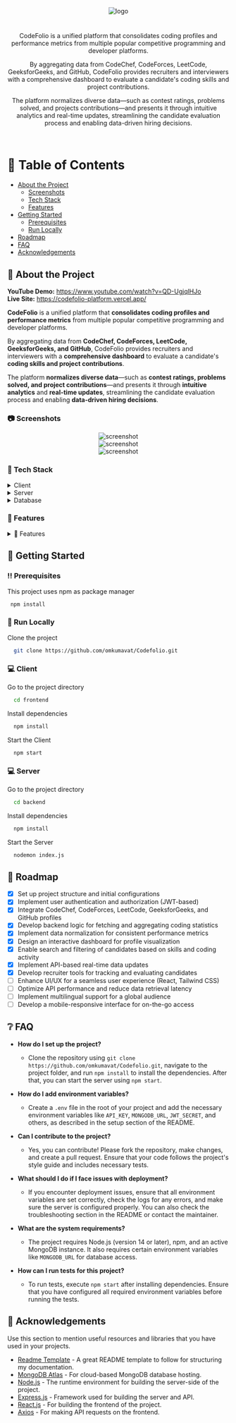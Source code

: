 <!--
Hey, thanks for using the awesome-readme-template template.  
If you have any enhancements, then fork this project and create a pull request 
or just open an issue with the label "enhancement".

Don't forget to give this project a star for additional support ;)
Maybe you can mention me or this repo in the acknowledgements too
-->
<div align="center">

  <img src="https://res.cloudinary.com/dtobcdrww/image/upload/v1740804824/Screenshot_2025-03-01_095641_he7yoo.png" alt="logo" width="auto" height="auto" />
  <h1></h1>
  <p>
CodeFolio is a unified platform that consolidates coding profiles and performance metrics from multiple popular competitive programming and developer platforms.  </p>
<p>By aggregating data from CodeChef, CodeForces, LeetCode, GeeksforGeeks, and GitHub, CodeFolio provides recruiters and interviewers with a comprehensive dashboard to evaluate a candidate's coding skills and project contributions.</p>
<p> The platform normalizes diverse data—such as contest ratings, problems solved, and projects contributions—and presents it through intuitive analytics and real-time updates, streamlining the candidate evaluation process and enabling data-driven hiring decisions.
</p>
   
</div>

<br />






<!-- Table of Contents -->
# :notebook_with_decorative_cover: Table of Contents

- [About the Project](#star2-about-the-project)
  * [Screenshots](#camera-screenshots)
  * [Tech Stack](#space_invader-tech-stack)
  * [Features](#dart-features)
- [Getting Started](#toolbox-getting-started)
  * [Prerequisites](#bangbang-prerequisites)
  * [Run Locally](#running-run-locally)
- [Roadmap](#compass-roadmap)
- [FAQ](#grey_question-faq)
- [Acknowledgements](#gem-acknowledgements)

  

<!-- About the Project -->
## :star2: About the Project

**YouTube Demo:** https://www.youtube.com/watch?v=QD-UgjqlHJo  
**Live Site:** https://codefolio-platform.vercel.app/

**CodeFolio** is a unified platform that **consolidates coding profiles and performance metrics** from multiple popular competitive programming and developer platforms.

By aggregating data from **CodeChef, CodeForces, LeetCode, GeeksforGeeks, and GitHub**, CodeFolio provides recruiters and interviewers with a **comprehensive dashboard** to evaluate a candidate's **coding skills and project contributions**.

The platform **normalizes diverse data**—such as **contest ratings, problems solved, and project contributions**—and presents it through **intuitive analytics** and **real-time updates**, streamlining the candidate evaluation process and enabling **data-driven hiring decisions**.

<!-- Screenshots -->
### :camera: Screenshots

<div align="center"> 
  <img src="https://res.cloudinary.com/dtobcdrww/image/upload/v1740805521/Screenshot_2025-03-01_101415_vafcux.png" alt="screenshot" />
</div>
<div align="center"> 
  <img src="https://res.cloudinary.com/dtobcdrww/image/upload/v1740805521/Screenshot_2025-03-01_101439_hgfxam.png" alt="screenshot" />
</div>
<div align="center"> 
  <img src="https://res.cloudinary.com/dtobcdrww/image/upload/v1740805522/Screenshot_2025-03-01_101515_gnxkdb.png" alt="screenshot" />
</div>


<!-- TechStack -->
### :space_invader: Tech Stack

<details>
  <summary>Client</summary>
  <ul>
    <li><a href="https://reactjs.org/">React.js</a></li>
    <li><a href="https://tailwindcss.com/">TailwindCSS</a></li>
    <li><a href="https://reactrouter.com/">React Router</a></li>
  </ul>
</details>

<details>
  <summary>Server</summary>
  <ul>
    <li><a href="https://nodejs.org/">Node.js</a></li>
    <li><a href="https://expressjs.com/">Express.js</a></li>
    <li><a href="https://www.npmjs.com/package/bcryptjs">bcrypt.js</a></li>
    <li><a href="https://www.npmjs.com/package/jsonwebtoken">jsonwebtoken</a></li>
    <li><a href="https://www.npmjs.com/package/puppeteers">Puppeteers</a></li>
     <li><a href="https://www.npmjs.com/package/jsdom">JSDom</a></li>
    <li><a href="https://www.npmjs.com/package/graphql">Graphql</a></li>
  </ul>
</details>

<details>
  <summary>Database</summary>
  <ul>
    <li><a href="https://www.mongodb.com/">MongoDB</a></li>
  </ul>
</details>


<!-- Features -->
### :dart: Features

<details>
  <summary>🎯 Features</summary>
  <ul>
    <li>📌 Unified Profile Aggregation: Consolidates coding profiles from CodeChef, CodeForces, LeetCode, GeeksforGeeks, and GitHub into a single dashboard.</li>
    <li>⚡ Comprehensive Analytics: Displays performance metrics such as contest ratings, problems solved, and contribution statistics.</li>
    <li>📊 Real-time Data Updates: Synchronizes data dynamically to provide up-to-date insights on candidate performance.</li>
    <li>🔍 Advanced Search & Filtering: Allows recruiters to quickly locate candidates based on specific skills and performance metrics.</li>
    <li>💡 Data Normalization: Harmonizes diverse metrics from different platforms for accurate and fair comparisons.</li>
    <li>🚀 Interactive Dashboard: Features customizable visualizations and reports for detailed candidate evaluation.</li>
    <li>🔄 Seamless Integration: Utilizes API integrations and web scraping for continuous, automated data collection.</li>
    <li>🛠️ Recruiter Tools: Provides actionable insights and tracking tools to support data-driven hiring decisions.</li>
  </ul>
</details>






<!-- Getting Started -->
## 	:toolbox: Getting Started

<!-- Prerequisites -->
### :bangbang: Prerequisites

This project uses npm as package manager

```bash
 npm install 
```

<!-- Run Locally -->
### :running: Run Locally


Clone the project

```bash
  git clone https://github.com/omkumavat/Codefolio.git
```
### :computer: Client

Go to the project directory

```bash
  cd frontend
```

Install dependencies

```bash
  npm install
```

Start the Client

```bash
  npm start
```

### :computer: Server

Go to the project directory

```bash
  cd backend
```

Install dependencies

```bash
  npm install
```

Start the Server

```bash
  nodemon index.js
```

<!-- Roadmap -->
## 🧭 Roadmap

* [x] Set up project structure and initial configurations  
* [x] Implement user authentication and authorization (JWT-based)  
* [x] Integrate CodeChef, CodeForces, LeetCode, GeeksforGeeks, and GitHub profiles  
* [x] Develop backend logic for fetching and aggregating coding statistics  
* [x] Implement data normalization for consistent performance metrics  
* [x] Design an interactive dashboard for profile visualization  
* [x] Enable search and filtering of candidates based on skills and coding activity  
* [x] Implement API-based real-time data updates  
* [x] Develop recruiter tools for tracking and evaluating candidates  
* [ ] Enhance UI/UX for a seamless user experience (React, Tailwind CSS)  
* [ ] Optimize API performance and reduce data retrieval latency  
* [ ] Implement multilingual support for a global audience  
* [ ] Develop a mobile-responsive interface for on-the-go access  

<!-- FAQ -->
## :grey_question: FAQ

- **How do I set up the project?**

  + Clone the repository using `git clone https://github.com/omkumavat/Codefolio.git`, navigate to the project folder, and run `npm install` to install the dependencies. After that, you can start the server using `npm start`.

- **How do I add environment variables?**

  + Create a `.env` file in the root of your project and add the necessary environment variables like `API_KEY`, `MONGODB_URL`, `JWT_SECRET`, and others, as described in the setup section of the README.

- **Can I contribute to the project?**

  + Yes, you can contribute! Please fork the repository, make changes, and create a pull request. Ensure that your code follows the project's style guide and includes necessary tests.

- **What should I do if I face issues with deployment?**

  + If you encounter deployment issues, ensure that all environment variables are set correctly, check the logs for any errors, and make sure the server is configured properly. You can also check the troubleshooting section in the README or contact the maintainer.

- **What are the system requirements?**

  + The project requires Node.js (version 14 or later), npm, and an active MongoDB instance. It also requires certain environment variables like `MONGODB_URL` for database access.

- **How can I run tests for this project?**

  + To run tests, execute `npm start` after installing dependencies. Ensure that you have configured all required environment variables before running the tests.


<!-- Acknowledgments -->
## :gem: Acknowledgements

Use this section to mention useful resources and libraries that you have used in your projects.

- [Readme Template](https://github.com/othneildrew/Best-README-Template) - A great README template to follow for structuring my documentation.
- [MongoDB Atlas](https://www.mongodb.com/cloud/atlas) - For cloud-based MongoDB database hosting.
- [Node.js](https://nodejs.org/en/) - The runtime environment for building the server-side of the project.
- [Express.js](https://expressjs.com/) - Framework used for building the server and API.
- [React.js](https://reactjs.org/) - For building the frontend of the project.
- [Axios](https://axios-http.com/) - For making API requests on the frontend.

